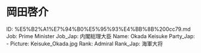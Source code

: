 # 岡田啓介

ID: %E5%B2%A1%E7%94%B0%E5%95%93%E4%BB%8B%200cc79.md
Job: Prime Minister
Job_Jap: 内閣総理大臣
Name: Okada Keisuke
Party_Jap: -
Picture: Keisuke_Okada.jpg
Rank: Admiral
Rank_Jap: 海軍大将